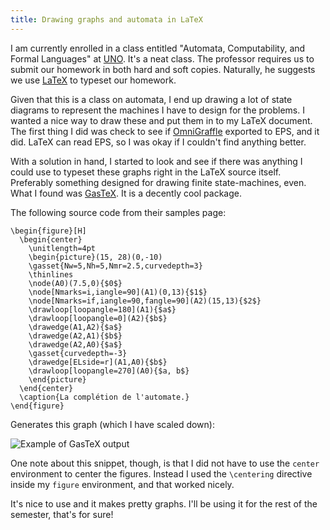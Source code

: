 ```yaml
---
title: Drawing graphs and automata in LaTeX
---
```

I am currently enrolled in a class entitled "Automata, Computability, and
Formal Languages" at [UNO][1]. It's a neat class. The professor requires us to
submit our homework in both hard and soft copies. Naturally, he suggests we
use [LaTeX][2] to typeset our homework.

Given that this is a class on automata, I end up drawing a lot of state
diagrams to represent the machines I have to design for the problems. I wanted
a nice way to draw these and put them in to my LaTeX document. The first thing
I did was check to see if [OmniGraffle][3] exported to EPS, and it did. LaTeX
can read EPS, so I was okay if I couldn't find anything better.

With a solution in hand, I started to look and see if there was anything I
could use to typeset these graphs right in the LaTeX source itself. Preferably
something designed for drawing finite state-machines, even. What I found was
[GasTeX][4]. It is a decently cool package.

The following source code from their samples page:

~~~~ {.code}
\begin{figure}[H]
  \begin{center}
    \unitlength=4pt
    \begin{picture}(15, 28)(0,-10)
    \gasset{Nw=5,Nh=5,Nmr=2.5,curvedepth=3}
    \thinlines
    \node(A0)(7.5,0){$0$}
    \node[Nmarks=i,iangle=90](A1)(0,13){$1$}
    \node[Nmarks=if,iangle=90,fangle=90](A2)(15,13){$2$}
    \drawloop[loopangle=180](A1){$a$}
    \drawloop[loopangle=0](A2){$b$}
    \drawedge(A1,A2){$a$}
    \drawedge(A2,A1){$b$}
    \drawedge(A2,A0){$a$}
    \gasset{curvedepth=-3}
    \drawedge[ELside=r](A1,A0){$b$}
    \drawloop[loopangle=270](A0){$a, b$}
    \end{picture}
  \end{center}
  \caption{La complétion de l'automate.}
\end{figure}
~~~~

Generates this graph (which I have scaled down):

![Example of GasTeX output][5]

One note about this snippet, though, is that I did not have to use the
`center` environment to center the figures. Instead I used the `\centering`
directive inside my `figure` environment, and that worked nicely.

It's nice to use and it makes pretty graphs. I'll be using it for the rest of
the semester, that's for sure!

   [1]: http://www.unomaha.edu

   [2]: http://ctan.org/what_is_tex.html

   [3]: http://www.omnigroup.com/applications/omnigraffle/

   [4]: http://www.lsv.ens-cachan.fr/~gastin/gastex/gastex.html

   [5]: http://blog.alieniloquent.com/images/gastex-example.jpg
